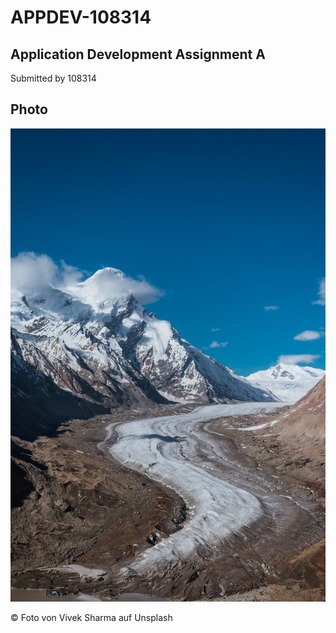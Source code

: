 # APPDEV-108314

## Application Development Assignment A

Submitted by 108314

## Photo

![Mountain range with a glacier](photo.jpg "Mountain range with a glacier]")

© Foto von Vivek Sharma auf Unsplash